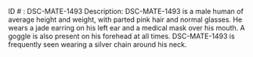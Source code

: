 ID # : DSC-MATE-1493
Description: DSC-MATE-1493 is a male human of average height and weight, with parted pink hair and normal glasses. He wears a jade earring on his left ear and a medical mask over his mouth. A goggle is also present on his forehead at all times. DSC-MATE-1493 is frequently seen wearing a silver chain around his neck.